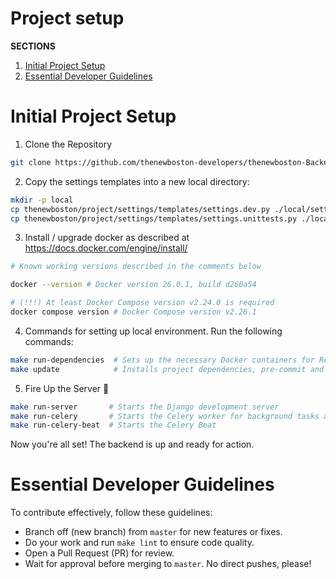# Project setup

**SECTIONS**
1. [Initial Project Setup](#initial-project-setup)
2. [Essential Developer Guidelines](#essential-developer-guidelines) 


# Initial Project Setup

1. Clone the Repository

```bash
git clone https://github.com/thenewboston-developers/thenewboston-Backend.git
```

2. Copy the settings templates into a new local directory:

```bash
mkdir -p local
cp thenewboston/project/settings/templates/settings.dev.py ./local/settings.dev.py
cp thenewboston/project/settings/templates/settings.unittests.py ./local/settings.unittests.py
```

3. Install / upgrade docker as described at https://docs.docker.com/engine/install/
```bash
# Known working versions described in the comments below 

docker --version # Docker version 26.0.1, build d260a54

# (!!!) At least Docker Compose version v2.24.0 is required
docker compose version # Docker Compose version v2.26.1
```

4. Commands for setting up local environment. Run the following commands:

```bash
make run-dependencies  # Sets up the necessary Docker containers for Redis and PostgreSQL
make update            # Installs project dependencies, pre-commit and applies database migrations
```

5. Fire Up the Server 🚀

```bash
make run-server       # Starts the Django development server
make run-celery       # Starts the Celery worker for background tasks and LLM chatbot
make run-celery-beat  # Starts the Celery Beat
```

Now you're all set! The backend is up and ready for action.


# Essential Developer Guidelines

To contribute effectively, follow these guidelines:

- Branch off (new branch) from `master` for new features or fixes.
- Do your work and run `make lint` to ensure code quality.
- Open a Pull Request (PR) for review.
- Wait for approval before merging to `master`. No direct pushes, please!
